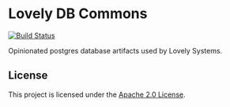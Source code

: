 # Lovely DB Commons

[![Build Status](https://travis-ci.org/lovelysystems/lovely-db-commons.svg?branch=master)](https://travis-ci.org/lovelysystems/lovely-db-commons)

Opinionated postgres database artifacts used by Lovely Systems.

## License

This project is licensed under the [Apache 2.0 License](http://www.apache.org/licenses/LICENSE-2.0).
